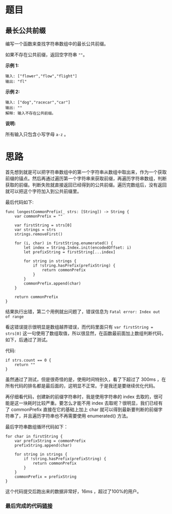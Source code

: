 # 题目

##  最长公共前缀 

编写一个函数来查找字符串数组中的最长公共前缀。

如果不存在公共前缀，返回空字符串 `""`。

**示例 1:**

```
输入: ["flower","flow","flight"]
输出: "fl"
```

**示例 2:**

```
输入: ["dog","racecar","car"]
输出: ""
解释: 输入不存在公共前缀。
```

**说明:**

所有输入只包含小写字母 `a-z` 。

# 思路

首先想到就是可以把字符串数组中的第一个字符串从数组中取出来，作为一个获取前缀的锚点。然后再通过遍历第一个字符串来获取前缀，再遍历字符串数组，判断获取的前缀。判断失败就直接返回已经得到的公共前缀。遍历完数组后，没有返回就可以把这个字符加入到公共前缀里。

最后代码如下:

```
func longestCommonPrefix(_ strs: [String]) -> String {
    var commonPrefix = ""

    var firstString = strs[0]
    var strings = strs
    strings.removeFirst()

    for (i, char) in firstString.enumerated() {
        let index = String.Index.init(encodedOffset: i)
        let prefixString = firstString[...index]

        for string in strings {
            if !string.hasPrefix(prefixString) {
                return commonPrefix
            }
        }
        commonPrefix.append(char)
    }

    return commonPrefix
}
```

结果执行出错，第二个用例就出问题了，错误信息为  `Fatal error: Index out of range` 

看这错误提示很明显是数组越界错误，而代码里面只有 `var firstString = strs[0]` 这一句使用了数组取值，所以很显然，在函数最前面加上数组判断代码，如下，后通过了测试。

代码:

```
if strs.count == 0 {
    return ""
}
```

虽然通过了测试，但是很奇怪的是，使用时间特别久，看了下超过了 300ms ，在所有代码的排名都是最后面的，这明显不正常。于是我还是要继续优化代码。

再仔细看代码，创建新的前缀字符串时，我是使用字符串的 index 去取的，很可能是这一块耗时比较严重。要怎么才能不用 index 去取呢？很明显，我们已经有了 commonPrefix 直接在它的基础上加上 char 就可以得到最新要判断的前缀字符串了，并且遍历字符串也不再需要使用 enumerated() 方法。

最后字符串数组循环代码如下：

    for char in firstString {
        var prefixString = commonPrefix
        prefixString.append(char)
    
        for string in strings {
            if !string.hasPrefix(prefixString) {
                return commonPrefix
            }
        }
        commonPrefix = prefixString
    }
这个代码提交后跑出来的数据非常好，16ms ，超过了100%的用户。



### 最后完成的代码[链接](https://github.com/pepsikirk/LeetCode/blob/master/Algorithm/14.LongestCommonPrefix/LongestCommonPrefix.swift)




